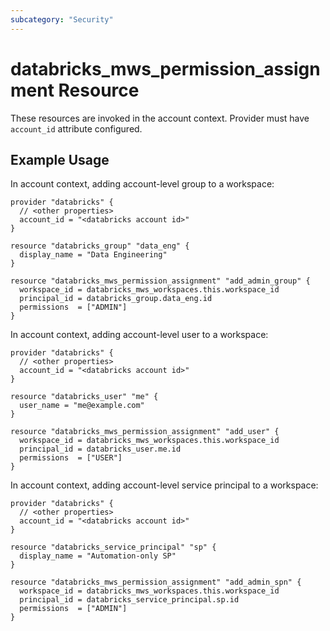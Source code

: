 ```yaml
---
subcategory: "Security"
---
```

# databricks_mws_permission_assignment Resource

These resources are invoked in the account context. Provider must have `account_id` attribute configured.

## Example Usage

In account context, adding account-level group to a workspace:

```hcl
provider "databricks" {
  // <other properties>
  account_id = "<databricks account id>"
}

resource "databricks_group" "data_eng" {
  display_name = "Data Engineering"
}

resource "databricks_mws_permission_assignment" "add_admin_group" {
  workspace_id = databricks_mws_workspaces.this.workspace_id
  principal_id = databricks_group.data_eng.id
  permissions  = ["ADMIN"]
}
```

In account context, adding account-level user to a workspace:

```hcl
provider "databricks" {
  // <other properties>
  account_id = "<databricks account id>"
}

resource "databricks_user" "me" {
  user_name = "me@example.com"
}

resource "databricks_mws_permission_assignment" "add_user" {
  workspace_id = databricks_mws_workspaces.this.workspace_id
  principal_id = databricks_user.me.id
  permissions  = ["USER"]
}
```

In account context, adding account-level service principal to a workspace:

```hcl
provider "databricks" {
  // <other properties>
  account_id = "<databricks account id>"
}

resource "databricks_service_principal" "sp" {
  display_name = "Automation-only SP"
}

resource "databricks_mws_permission_assignment" "add_admin_spn" {
  workspace_id = databricks_mws_workspaces.this.workspace_id
  principal_id = databricks_service_principal.sp.id
  permissions  = ["ADMIN"]
}
```
